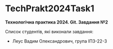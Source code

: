 # TechPrakt2024Task1
**Технологічна практика 2024. Git. Завдання №2**

Список студентів, які виконали завдання:
* Леус Вадим Олександрович, група ІПЗ-22-3
